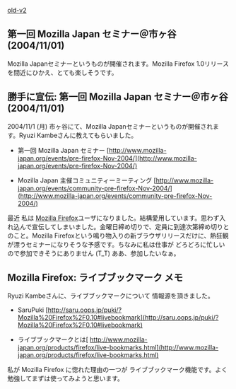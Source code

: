 [old-v2](ig041028-orig.html)

## 第一回 Mozilla Japan セミナー＠市ヶ谷(2004/11/01)

Mozilla Japanセミナーというものが開催されます。Mozilla Firefox 1.0リリースを間近にひかえ、とても楽しそうです。


## 勝手に宣伝: 第一回 Mozilla Japan セミナー＠市ヶ谷(2004/11/01)

2004/11/1 (月) 市ヶ谷にて、Mozilla Japanセミナーというものが開催されます。Ryuzi
Kambeさんに教えてもらいました。


* 第一回 Mozilla Japan セミナー
  [http://www.mozilla-japan.org/events/pre-firefox-Nov-2004/](http://www.mozilla-japan.org/events/pre-firefox-Nov-2004/)
  
* Mozilla Japan 主催コミュニティーミーティング
  [http://www.mozilla-japan.org/events/community-pre-firefox-Nov-2004/](http://www.mozilla-japan.org/events/community-pre-firefox-Nov-2004/)

最近 私は [Mozilla Firefox](http://www.igapyon.jp/igapyon/diary/keyword/firefox.html)ユーザになりました。結構愛用しています。思わず入れ込んで宣伝してしまいました。金曜日締め切りで、定員に到達次第締め切りとのこと。Mozilla Firefoxという鳴り物入りの新ブラウザリリースだけに、熱狂観が漂うセミナーになりそうな予感です。ちなみに私は仕事が どろどろに忙しいので参加できそうにありません (T_T) ああ、参加したいなぁ。

## Mozilla Firefox: ライブブックマーク メモ

Ryuzi Kambeさんに、ライブブックマークについて 情報源を頂きました。


* SaruPuki
  [http://saru.oops.jp/puki/?Mozilla%20Firefox%2F0.10#livebookmark](http://saru.oops.jp/puki/?Mozilla%20Firefox%2F0.10#livebookmark)
  
* ライブブックマークとは[
  http://www.mozilla-japan.org/products/firefox/live-bookmarks.html](http://www.mozilla-japan.org/products/firefox/live-bookmarks.html)

私が Mozilla Firefox に惚れた理由の一つが ライブブックマーク機能です。よく勉強してまずは使ってみようと思います。